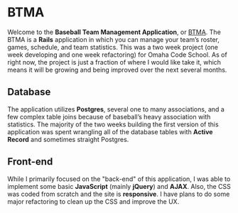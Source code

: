 # BTMA
Welcome to the **Baseball Team Management Application**, or [BTMA](http://btma.herokuapp.com).  The BTMA is a **Rails** application in which you can manage your team’s roster, games, schedule, and team statistics.  This was a two week project (one week developing and one week refactoring) for Omaha Code School.  As of right now, the project is just a fraction of where I would like take it, which means it will be growing and being improved over the next several months.

## Database
The application utilizes **Postgres**, several one to many associations, and a few complex table joins because of baseball’s heavy association with statistics.  The majority of the two weeks building the first version of this application was spent wrangling all of the database tables with **Active Record** and sometimes straight Postgres.

## Front-end
While I primarily focused on the "back-end" of this application, I was able to implement some basic **JavaScript** (mainly **jQuery**) and **AJAX**.  Also, the CSS was coded from scratch and the site is **responsive**.  I have plans to do some major refactoring to clean up the CSS and improve the UX.
